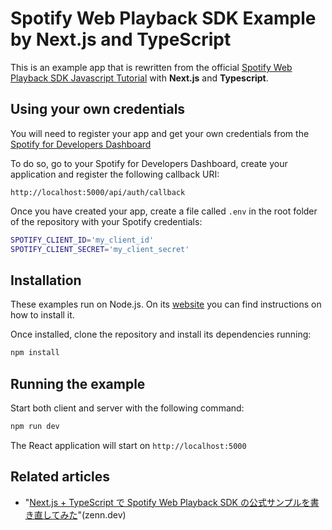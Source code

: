 # Spotify Web Playback SDK Example by Next.js and TypeScript
This is an example app that is rewritten from the official [Spotify Web Playback SDK Javascript Tutorial](https://github.com/spotify/spotify-web-playback-sdk-example) with **Next.js** and **Typescript**.

## Using your own credentials
You will need to register your app and get your own credentials from the
[Spotify for Developers Dashboard](https://developer.spotify.com/dashboard/)

To do so, go to your Spotify for Developers Dashboard, create your
application and register the following callback URI:

`http://localhost:5000/api/auth/callback`

Once you have created your app, create a file called `.env` in the root folder
of the repository with your Spotify credentials:

```bash
SPOTIFY_CLIENT_ID='my_client_id'
SPOTIFY_CLIENT_SECRET='my_client_secret'
```

## Installation

These examples run on Node.js. On its
[website](http://www.nodejs.org/download/) you can find instructions on how to
install it.

Once installed, clone the repository and install its dependencies running:

```bash
npm install
```

## Running the example

Start both client and server with the following command:

```bash
npm run dev
```

The React application will start on `http://localhost:5000`

## Related articles
- "[Next.js + TypeScript で Spotify Web Playback SDK の公式サンプルを書き直してみた](https://zenn.dev/ossamoon/articles/ef20bf19284fd8)"(zenn.dev)
